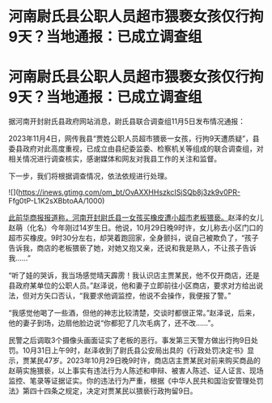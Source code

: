 # 河南尉氏县公职人员超市猥亵女孩仅行拘9天？当地通报：已成立调查组

# 河南尉氏县公职人员超市猥亵女孩仅行拘9天？当地通报：已成立调查组

据河南开封尉氏县政府网站消息，尉氏县联合调查组11月5日发布情况通报：

2023年11月4日，网传我县“贾姓公职人员超市猥亵一女孩，行拘9天遭质疑”，县委县政府对此高度重视，已成立由县纪委监委、检察机关等组成的联合调查组，对相关情况进行调查核实，感谢媒体和网友对我县工作的关注和监督。

下一步，我们将根据调查情况，依法依规进行处理。

![](https://inews.gtimg.com/om_bt/OvAXXHHszkcISjSQb8j3zk9v0PR-
Ffg0tP-L1K2sXBbtoAA/1000)

[此前华商报报道称，河南开封尉氏县一女孩买橡皮遭小超市老板猥亵。](https://new.qq.com/rain/a/20231104A08EKF00)赵泽的女儿赵萌（化名）今年刚过14岁生日。他说，10月29日晚9时许，女儿称去小区门口的超市买橡皮。9时30分左右，却哭着跑回家，全身颤抖，说自己被欺负了，“孩子告诉我，商店的老板猥亵了她，对她又抱又亲，还说和我是熟人，不让孩子告诉我……”

“听了娃的哭诉，我当场感觉晴天霹雳！我认识店主贾某民，他不仅开商店，还是县政府某单位的公职人员。”赵泽说，他和妻子立即前往小区商店，要求对方给出说法，但对方矢口否认，“我要求他调监控，他说不会操作，我便报了警。”

“我感觉他喝了一些酒，但他的神志比较清楚，交谈时都很正常。”赵泽说，后来，他的妻子到场，边扇他脸边说“你都犯了几次毛病了，还不改……”。

民警之后调取3个摄像头画面证实了老板的恶行。事发第三天警方做出行拘9日处罚。10月31日上午9时，赵泽收到了尉氏县公安局出具的《行政处罚决定书》显示，贾某民47岁。2023年10月29日晚9时许，商店店主贾某民对前来购买商品的赵萌实施猥亵，以上事实有违法行为人陈述和申辩、被害人陈述、证人证言、现场监控、笔录等证据证实。你的违法行为严重，根据《中华人民共和国治安管理处罚法》第四十四条之规定，决定对贾某民以猥亵行政拘留9日。

